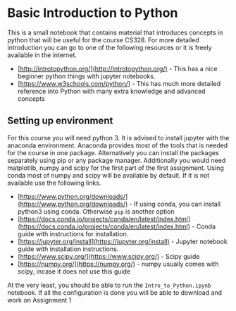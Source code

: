 # Basic Introduction to Python

This is a small notebook that contains material that introduces concepts in python that will be useful for the course CS328. For more detailed introduction you can go to one of the following resources or it is freely available in the internet.

- [http://introtopython.org/](http://introtopython.org/) - This has a nice beginner python things with jupyter notebooks.
- [https://www.w3schools.com/python/] - This has much more detailed reference into Python with many extra knowledge and advanced concepts

## Setting up environment

For this course you will need python 3. It is advised to install jupyter with the anaconda environment. Anaconda provides most of the tools that is needed for the course in one package. Alternatively you can install the packages separately using pip or any package manager. Additionally you would need matplotlib, numpy and scipy for the first part of the first assignment. Using conda most of numpy and scipy will be available by default. If it is not available use the following links.

- [https://www.python.org/downloads/](https://www.python.org/downloads/) - If using conda, you can install python3 using conda. Otherwise `pip` is another option
- [https://docs.conda.io/projects/conda/en/latest/index.html](https://docs.conda.io/projects/conda/en/latest/index.html) - Conda guide with instructions for installation.
- [https://jupyter.org/install](https://jupyter.org/install) - Jupyter notebook guide with installation instructions.
- [https://www.scipy.org/](https://www.scipy.org/) - Scipy guide
- [https://numpy.org/](https://numpy.org/) - numpy usually comes with scipy, incase it does not use this guide

At the very least, you should be able to run the `Intro_to_Python.ipynb` notebook. If all the configuration is done you will be able to download and work on Assignment 1
